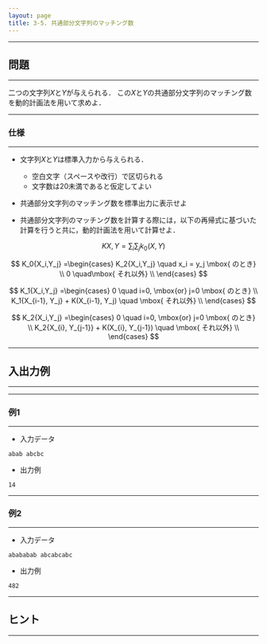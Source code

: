 ```yaml
---
layout: page
title: 3-5. 共通部分文字列のマッチング数
---
```


---
## 問題
---
二つの文字列$X$と$Y$が与えられる．
この$X$と$Y$の共通部分文字列のマッチング数を動的計画法を用いて求めよ．

---
### 仕様
---
+ 文字列$X$と$Y$は標準入力から与えられる．
  + 空白文字（スペースや改行）で区切られる
  + 文字数は20未満であると仮定してよい

+ 共通部分文字列のマッチング数を標準出力に表示せよ
+ 共通部分文字列のマッチング数を計算する際には，以下の再帰式に基づいた計算を行うと共に，動的計画法を用いて計算せよ．


$$
K{X,Y} =\sum_i \sum_j k_0(X, Y) 
$$

$$
K_0{X_i,Y_j} =\begin{cases}
K_2{X_i,Y_j} \quad x_i = y_j \mbox{ のとき} \\
0  \quad\mbox{ それ以外} \\
\end{cases}
$$

$$
K_1{X_i,Y_j} =\begin{cases}
0 \quad i=0, \mbox{or} j=0 \mbox{ のとき} \\
K_1{X_{i-1}, Y_j} + K(X_{i-1}, Y_j) \quad \mbox{ それ以外} \\
\end{cases}
$$

$$
K_2{X_i,Y_j} =\begin{cases}
0 \quad i=0, \mbox{or} j=0 \mbox{ のとき} \\
K_2{X_{i}, Y_{j-1}} + K(X_{i}, Y_{j-1}) \quad \mbox{ それ以外} \\
\end{cases}
$$


---
## 入出力例
---
---
### 例1
---

+ 入力データ
```
abab abcbc
```

+ 出力例
```
14
```

---
### 例2
---

+ 入力データ
```
abababab abcabcabc
```

+ 出力例
```
482
```

---
## ヒント
---
